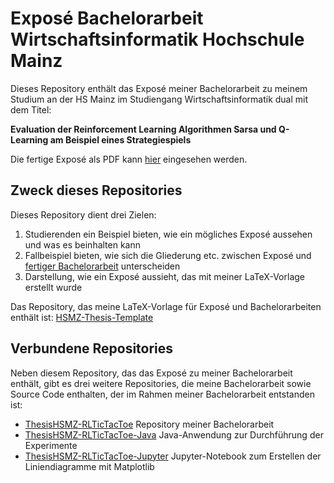 # Exposé Bachelorarbeit Wirtschaftsinformatik Hochschule Mainz

Dieses Repository enthält das Exposé meiner Bachelorarbeit zu meinem Studium an der HS Mainz im Studiengang Wirtschaftsinformatik dual mit dem Titel: 

**Evaluation der Reinforcement Learning Algorithmen Sarsa und Q-Learning am Beispiel eines Strategiespiels**

Die fertige Exposé als PDF kann [hier](https://github.com/JonasBingel/ThesisHSMZ-RLTicTacToe-Expose/blob/main/Bingel_Jonas_Bachelorarbeit_Expose.pdf) eingesehen werden.

## Zweck dieses Repositories
Dieses Repository dient drei Zielen:
1. Studierenden ein Beispiel bieten, wie ein mögliches Exposé aussehen und was es beinhalten kann
2. Fallbeispiel bieten, wie sich die Gliederung etc. zwischen Exposé und [fertiger Bachelorarbeit](https://github.com/JonasBingel/ThesisHSMZ-RLTicTacToe) unterscheiden
3. Darstellung, wie ein Exposé aussieht, das mit meiner LaTeX-Vorlage erstellt wurde

Das Repository, das meine LaTeX-Vorlage für Exposé und Bachelorarbeiten enthält ist: [HSMZ-Thesis-Template](https://github.com/JonasBingel/HSMZ-Thesis-Template)

## Verbundene Repositories
Neben diesem Repository, das das Exposé zu meiner Bachelorarbeit enthält, gibt es drei weitere Repositories, die meine Bachelorarbeit sowie Source Code enthalten, der im Rahmen meiner Bachelorarbeit entstanden ist:
- [ThesisHSMZ-RLTicTacToe](https://github.com/JonasBingel/ThesisHSMZ-RLTicTacToe) Repository meiner Bachelorarbeit
- [ThesisHSMZ-RLTicTacToe-Java](https://github.com/JonasBingel/ThesisHSMZ-RLTicTacToe-Java) Java-Anwendung zur Durchführung der Experimente
- [ThesisHSMZ-RLTicTacToe-Jupyter](https://github.com/JonasBingel/ThesisHSMZ-RLTicTacToe-Jupyter) Jupyter-Notebook zum Erstellen der Liniendiagramme mit Matplotlib